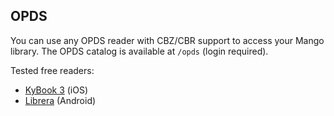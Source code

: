 ## OPDS

You can use any OPDS reader with CBZ/CBR support to access your Mango library. The OPDS catalog is available at `/opds` (login required).

Tested free readers:
- [KyBook 3](https://apps.apple.com/app/id1348198785) (iOS)
- [Librera](https://play.google.com/store/apps/details?id=com.foobnix.pdf.reader) (Android)